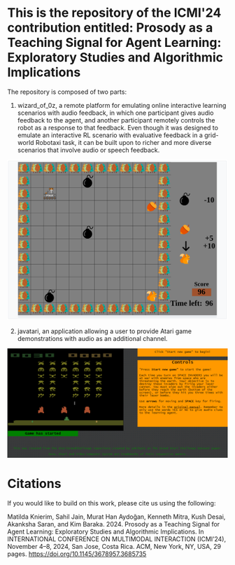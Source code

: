 # This is the repository of the ICMI'24 contribution entitled: Prosody as a Teaching Signal for Agent Learning: Exploratory Studies and Algorithmic Implications
The repository is composed of two parts: 

1) wizard_of_0z, a remote platform for emulating online interactive learning scenarios with audio feedback, in which one participant gives audio feedback to the agent, and another participant remotely controls the robot as a response to that feedback. Even though it was designed to emulate an interactive RL scenario with evaluative feedback in a grid-world Robotaxi task, it can be built upon to richer and more diverse scenarios that involve audio or speech feedback.

![Wizard of Oz RoboTaxi Experiment](wizard_of_oz/static/wizard_of_oz.png)

2) javatari, an application allowing a user to provide Atari game demonstrations with audio as an additional channel.

![Atari on Javascript with Audio Recording](javatari/static/atari.png)

# Citations
If you would like to build on this work, please cite us using the following:

Matilda Knierim, Sahil Jain, Murat Han Aydoğan, Kenneth Mitra, Kush Desai, Akanksha Saran, and Kim Baraka. 2024. Prosody as a Teaching Signal for Agent Learning: Exploratory Studies and Algorithmic Implications. In
INTERNATIONAL CONFERENCE ON MULTIMODAL INTERACTION (ICMI’24), November 4–8, 2024, San Jose, Costa Rica. ACM, New York, NY, USA, 29 pages. https://doi.org/10.1145/3678957.3685735
